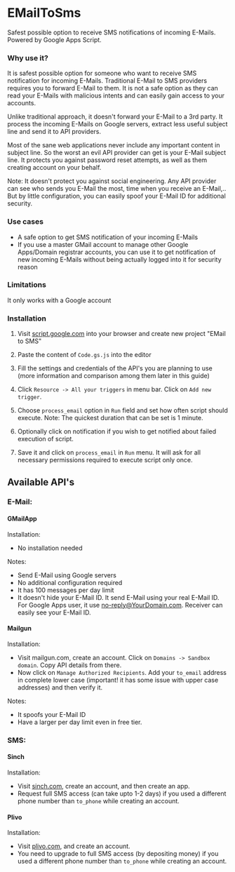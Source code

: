 # EMailToSms

Safest possible option to receive SMS notifications of incoming E-Mails. Powered by Google Apps Script.

### Why use it?

It is safest possible option for someone who want to receive SMS notification for incoming E-Mails. Traditional E-Mail to SMS providers requires you to forward E-Mail to them. It is not a safe option as they can read your E-Mails with malicious intents and can easily gain access to your accounts.

Unlike traditional approach, it doesn't forward your E-Mail to a 3rd party. It process the incoming E-Mails on Google servers, extract less useful subject line and send it to API providers.

Most of the sane web applications never include any important content in subject line. So the worst an evil API provider can get is your E-Mail subject line. It protects you against password reset attempts, as well as them creating account on your behalf.

Note: It doesn't protect you against social engineering. Any API provider can see who sends you E-Mail the most, time when you receive an E-Mail,.. But by little configuration, you can easily spoof your E-Mail ID for additional security.

### Use cases

- A safe option to get SMS notification of your incoming E-Mails
- If you use a master GMail account to manage other Google Apps/Domain registrar accounts, you can use it to get notification of new incoming E-Mails without being actually logged into it for security reason

### Limitations
It only works with a Google account

### Installation

1) Visit [script.google.com](https://script.google.com/intro) into your browser and create new project "EMail to SMS"

2) Paste the content of `Code.gs.js` into the editor

3) Fill the settings and credentials of the API's you are planning to use (more information and comparison among them later in this guide)

4) Click `Resource -> All your triggers` in menu bar. Click on `Add new trigger`. 

5) Choose `process_email` option in `Run` field and set how often script should execute. Note: The quickest duration that can be set is 1 minute.

6) Optionally click on notification if you wish to get notified about failed execution of script.

7) Save it and click on `process_email` in `Run` menu. It will ask for all necessary permissions required to execute script only once.


## Available API's

### E-Mail:

#### GMailApp
Installation:
- No installation needed

Notes:
- Send E-Mail using Google servers
- No additional configuration required
- It has 100 messages per day limit
- It doesn't hide your E-Mail ID. It send E-Mail using your real E-Mail ID. For Google Apps user, it use no-reply@YourDomain.com. Receiver can easily see your E-Mail ID.

#### Mailgun
Installation:
- Visit mailgun.com, create an account. Click on `Domains -> Sandbox domain`. Copy API details from there.
- Now click on `Manage Authorized Recipients`. Add your `to_email` address in complete lower case (important! it has some issue with upper case addresses) and then verify it.

Notes:
- It spoofs your E-Mail ID
- Have a larger per day limit even in free tier.


### SMS:

#### Sinch
Installation:
- Visit [sinch.com](https://sinch.com/), create an account, and then create an app.
- Request full SMS access (can take upto 1-2 days) if you used a different phone number than `to_phone` while creating an account. 

#### Plivo
Installation:
- Visit [plivo.com](https://plivo.com/), and create an account.
- You need to upgrade to full SMS access (by depositing money) if you used a different phone number than `to_phone` while creating an account.

